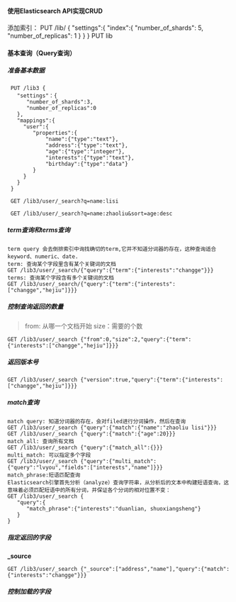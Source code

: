 #### 使用Elasticsearch API实现CRUD
添加索引：
PUT /lib/
{
"settings":{
    "index":{
       "number_of_shards": 5,
       "number_of_replicas": 1
    }
  }
}
PUT lib

#### 基本查询（Query查询）
##### 准备基本数据
     PUT /lib3 {
       "settings"：{
          "number_of_shards":3,
          "number_of_replicas":0
       },
       "mappings":{
         "user":{
            "properties":{
                "name":{"type":"text"},
                "address":{"type":"text"},
                "age":{"type":"integer"},
                "interests":{"type":"text"},
                "birthday":{"type":"data"}
            }
         }
       }
     }
     
     GET /lib3/user/_search?q=name:lisi
     
     GET /lib3/user/_search?q=name:zhaoliu&sort=age:desc
##### term查询和terms查询
    term query 会去倒排索引中询找确切的term,它并不知道分词器的存在，这种查询适合keyword、numeric、date.
    term: 查询某个字段里含有某个关键词的文档
    GET /lib3/user/_search/{"query":{"term":{"interests":"changge"}}}
    terms: 查询某个字段含有多个关键词的文档
    GET /lib3/user/_search/{"query":{"term":{"interests":["changge","hejiu"]}}}
##### 控制查询返回的数量
> from: 从哪一个文档开始  size：需要的个数

    GET /lib3/user/_search {"from":0,"size":2,"query":{"term":{"interests":["changge","hejiu"]}}}
    
##### 返回版本号
    GET /lib3/user/_search {"version":true,"query":{"term":{"interests":["changge","hejiu"]}}}
##### match查询
    match query: 知道分词器的存在，会对filed进行分词操作，然后在查询
    GET /lib3/user/_search {"query":{"match":{"name":"zhaoliu lisi"}}}
    GET /lib3/user/_search {"query":{"match":{"age":20}}}
    match_all: 查询所有文档
    GET /lib3/user/_search {"query":{"match_all":{}}}
    multi_match: 可以指定多个字段
    GET /lib3/user/_search {"query":{"multi_match":{"query":"lvyou","fields":["interests","name"]}}}
    match_phrase:短语匹配查询
    Elasticsearch引擎首先分析（analyze）查询字符串，从分析后的文本中构建短语查询，这意味着必须匹配短语中的所有分词，并保证各个分词的相对位置不变：
    GET /lib3/user/_search {
       "query":{
          "match_phrase":{"interests":"duanlian, shuoxiangsheng"}
       }
    }
    
##### 指定返回的字段
 ****_source****
 
    GET /lib3/user/_search {"_source":["address","name"],"query":{"match":{"interests":"changge"}}}
##### 控制加载的字段    
    
